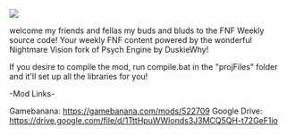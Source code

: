 ![](https://github.com/OrbyyOrbinaut/FNF-Weekly-Public/blob/main/projFiles/FNF%20Weekly%20Logo.png)

welcome my friends and fellas my buds and bluds to the FNF Weekly source code!
Your weekly FNF content powered by the wonderful Nightmare Vision fork of Psych Engine by DuskieWhy!

If you desire to compile the mod, run compile.bat in the "projFiles" folder and it'll
set up all the libraries for you!

-Mod Links-

Gamebanana: https://gamebanana.com/mods/522709
Google Drive: https://drive.google.com/file/d/1TttHpuWWlonds3J3MCQ5QH-t72GeF1io